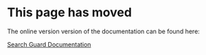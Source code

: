 # This page has moved

The online version version of the documentation can be found here:

[Search Guard Documentation](http://docs.search-guard.com/latest/main-concepts)

